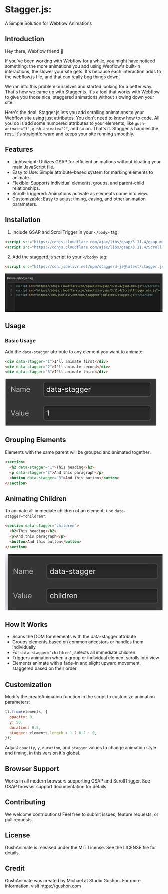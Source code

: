 # Stagger.js:

A Simple Solution for Webflow Animations

## Introduction

Hey there, Webflow friend 👋

If you've been working with Webflow for a while, you might have noticed something: the more animations you add using Webflow's built-in interactions, the slower your site gets. It's because each interaction adds to the webflow.js file, and that can really bog things down.

We ran into this problem ourselves and started looking for a better way. That's how we came up with Stagger.js. It's a tool that works with Webflow to give you those nice, staggered animations without slowing down your site.

Here's the deal: Stagger.js lets you add scrolling animations to your Webflow site using just attributes. You don't need to know how to code. All you do is add some numbered attributes to your elements, like `gush-animate="1"`, `gush-animate="2"`, and so on. That's it. Stagger.js handles the rest. It's straightforward and keeps your site running smoothly.

## Features

- Lightweight: Utilizes GSAP for efficient animations without bloating your main JavaScript file.
- Easy to Use: Simple attribute-based system for marking elements to animate.
- Flexible: Supports individual elements, groups, and parent-child relationships.
- Scroll-Triggered: Animations activate as elements come into view.
- Customizable: Easy to adjust timing, easing, and other animation parameters.

## Installation

1. Include GSAP and ScrollTrigger in your `</body>` tag:

```html
<script src="https://cdnjs.cloudflare.com/ajax/libs/gsap/3.11.4/gsap.min.js"></script>
<script src="https://cdnjs.cloudflare.com/ajax/libs/gsap/3.11.4/ScrollTrigger.min.js"></script>
```

2. Add the staggerd.js script to your `</body>` tag:

```html
<script src="https://cdn.jsdelivr.net/npm/staggerd-js@latest/stagger.js"></script>
```

![Image](paste.png)

## Usage

### Basic Usage

Add the `data-stagger` attribute to any element you want to animate:

```html
<div data-stagger="1">I'll animate first</div>
<div data-stagger="2">I'll animate second</div>
<div data-stagger="3">I'll animate third</div>
```

![Image](attr.png)

## Grouping Elements

Elements with the same parent will be grouped and animated together:

```html
<section>
  <h2 data-stagger="1">This heading</h2>
  <p data-stagger="2">And this paragraph</p>
  <button data-stagger="3">And this button</button>
</section>
```

## Animating Children

To animate all immediate children of an element, use `data-stagger="children"`:

```html
<section data-stagger="children">
  <h2>This heading</h2>
  <p>And this paragraph</p>
  <button>And this button</button>
</section>
```

![Image](children.png)

## How It Works

- Scans the DOM for elements with the data-stagger attribute
- Groups elements based on common ancestors or handles them individually
- For `data-stagger="children"`, selects all immediate children
- Triggers animation when a group or individual element scrolls into view
- Elements animate with a fade-in and slight upward movement, staggered based on their order

## Customization

Modify the createAnimation function in the script to customize animation parameters:

```javascript
tl.from(elements, {
  opacity: 0,
  y: 50,
  duration: 0.5,
  stagger: elements.length > 1 ? 0.2 : 0,
});
```

Adjust `opacity`, `y`, `duration`, and `stagger` values to change animation style and timing. in this version it's global.

## Browser Support

Works in all modern browsers supporting GSAP and ScrollTrigger. See GSAP browser support documentation for details.

## Contributing

We welcome contributions! Feel free to submit issues, feature requests, or pull requests.

## License

GushAnimate is released under the MIT License. See the LICENSE file for details.

## Credit

GushAnimate was created by Michael at Studio Gushon. For more information, visit https://gushon.com
